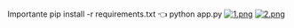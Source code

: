 Importante
pip install -r requirements.txt   👈
python app.py
[![1.png](https://i.postimg.cc/yxDH36dv/1.png)](https://postimg.cc/7JrcpkS2)
[![2.png](https://i.postimg.cc/gkv581VH/2.png)](https://postimg.cc/xc1tSxFX)







